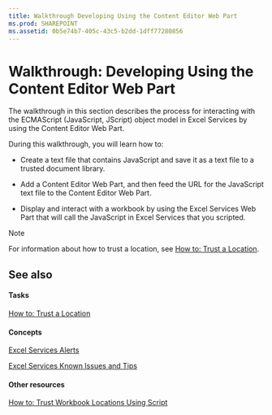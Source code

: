 ```yaml
---
title: Walkthrough Developing Using the Content Editor Web Part
ms.prod: SHAREPOINT
ms.assetid: 0b5e74b7-405c-43c5-b2dd-1dff77280856
---
```



# Walkthrough: Developing Using the Content Editor Web Part

The walkthrough in this section describes the process for interacting with the ECMAScript (JavaScript, JScript) object model in Excel Services by using the Content Editor Web Part. 
  
    
    

During this walkthrough, you will learn how to: 
- Create a text file that contains JavaScript and save it as a text file to a trusted document library. 
    
  
- Add a Content Editor Web Part, and then feed the URL for the JavaScript text file to the Content Editor Web Part. 
    
  
- Display and interact with a workbook by using the Excel Services Web Part that will call the JavaScript in Excel Services that you scripted. 
    
  

> [!NOTE]  
> For information about how to trust a location, see  [How to: Trust a Location](how-to-trust-a-location.md). 
  
    
    


## See also


#### Tasks


  
    
    
 [How to: Trust a Location](how-to-trust-a-location.md)
#### Concepts


  
    
    
 [Excel Services Alerts](excel-services-alerts.md)
  
    
    
 [Excel Services Known Issues and Tips](excel-services-known-issues-and-tips.md)
#### Other resources


  
    
    
 [How to: Trust Workbook Locations Using Script](http://msdn.microsoft.com/library/79ab6ced-7a0c-4275-b852-bb246fc6be57%28Office.15%29.aspx)
